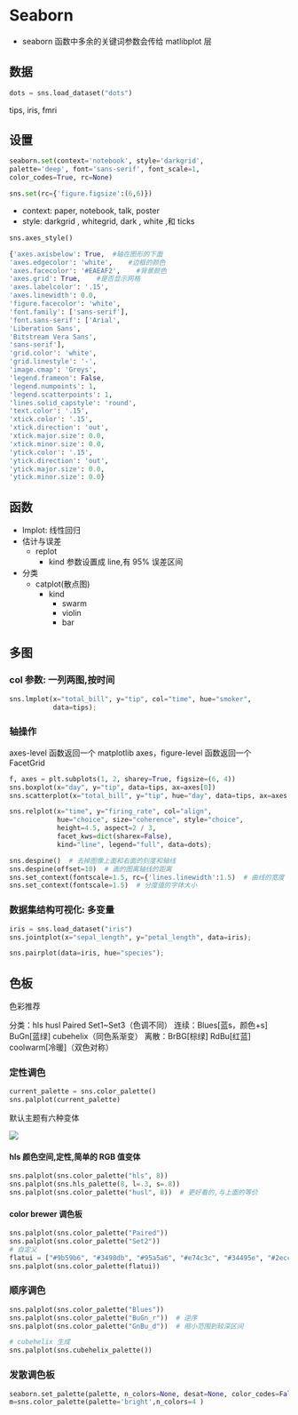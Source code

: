# Seaborn

- seaborn 函数中多余的关键词参数会传给 matlibplot 层

## 数据

```python
dots = sns.load_dataset("dots")
```

tips, iris, fmri

## 设置

```python
seaborn.set(context='notebook', style='darkgrid', 
palette='deep', font='sans-serif', font_scale=1, 
color_codes=True, rc=None)

sns.set(rc={'figure.figsize':(6,6)})
```

- context: paper, notebook, talk, poster
- style: darkgrid , whitegrid, dark , white ,和 ticks

```python
sns.axes_style()

{'axes.axisbelow': True,  #轴在图形的下面
'axes.edgecolor': 'white',    #边框的颜色
'axes.facecolor': '#EAEAF2',    #背景颜色
'axes.grid': True,    #是否显示网格
'axes.labelcolor': '.15',
'axes.linewidth': 0.0,
'figure.facecolor': 'white',
'font.family': ['sans-serif'],
'font.sans-serif': ['Arial',
'Liberation Sans',
'Bitstream Vera Sans',
'sans-serif'],
'grid.color': 'white',
'grid.linestyle': '-',
'image.cmap': 'Greys',
'legend.frameon': False,
'legend.numpoints': 1,
'legend.scatterpoints': 1,
'lines.solid_capstyle': 'round',
'text.color': '.15',
'xtick.color': '.15',
'xtick.direction': 'out',
'xtick.major.size': 0.0,
'xtick.minor.size': 0.0,
'ytick.color': '.15',
'ytick.direction': 'out',
'ytick.major.size': 0.0,
'ytick.minor.size': 0.0}
```



## 函数

- lmplot: 线性回归
- 估计与误差
  - replot
    - kind 参数设置成 line,有 95% 误差区间
- 分类
  - catplot(散点图)
    - kind
      - swarm
      - violin
      - bar

## 多图

### col 参数: 一列两图,按时间

```python
sns.lmplot(x="total_bill", y="tip", col="time", hue="smoker",
           data=tips);
```

### 轴操作

axes-level 函数返回一个 matplotlib axes，figure-level 函数返回一个 FacetGrid

```python
f, axes = plt.subplots(1, 2, sharey=True, figsize=(6, 4))
sns.boxplot(x="day", y="tip", data=tips, ax=axes[0])
sns.scatterplot(x="total_bill", y="tip", hue="day", data=tips, ax=axes[1]);

sns.relplot(x="time", y="firing_rate", col="align",
            hue="choice", size="coherence", style="choice",
            height=4.5, aspect=2 / 3,
            facet_kws=dict(sharex=False),
            kind="line", legend="full", data=dots);
```

```python
sns.despine()  # 去掉图像上面和右面的刻度和轴线
sns.despine(offset=10)  # 画的图离轴线的距离
sns.set_context(fontscale=1.5, rc={'lines.linewidth':1.5)  # 曲线的宽度
sns.set_context(fontscale=1.5)  # 分度值的字体大小

```

### 数据集结构可视化: 多变量

```python
iris = sns.load_dataset("iris")
sns.jointplot(x="sepal_length", y="petal_length", data=iris);
```

```python
sns.pairplot(data=iris, hue="species");
```

## 色板

色彩推荐

分类：hls husl Paired Set1~Set3（色调不同）
连续：Blues[蓝s，颜色+s] BuGn[蓝绿] cubehelix（同色系渐变）
离散：BrBG[棕绿] RdBu[红蓝] coolwarm[冷暖]（双色对称）

### 定性调色

```python
current_palette = sns.color_palette()
sns.palplot(current_palette)
```

默认主题有六种变体

![](http://img.zhaisilong.com/202211292314279.png)

#### hls 颜色空间,定性,简单的 RGB 值变体

```python
sns.palplot(sns.color_palette("hls", 8))
sns.palplot(sns.hls_palette(8, l=.3, s=.8))
sns.palplot(sns.color_palette("husl", 8))  # 更好看的,与上面的等价
```

#### color brewer 调色板

```python
sns.palplot(sns.color_palette("Paired"))
sns.palplot(sns.color_palette("Set2"))
# 自定义
flatui = ["#9b59b6", "#3498db", "#95a5a6", "#e74c3c", "#34495e", "#2ecc71"]
sns.palplot(sns.color_palette(flatui))
```

### 顺序调色

```python
sns.palplot(sns.color_palette("Blues"))
sns.palplot(sns.color_palette("BuGn_r"))  # 逆序
sns.palplot(sns.color_palette("GnBu_d"))  # 缩小范围到较深区间

# cubehelix 生成
sns.palplot(sns.cubehelix_palette())

```

### 发散调色板

```python
seaborn.set_palette(palette, n_colors=None, desat=None, color_codes=False)
m=sns.color_palette(palette='bright',n_colors=4 )
```
